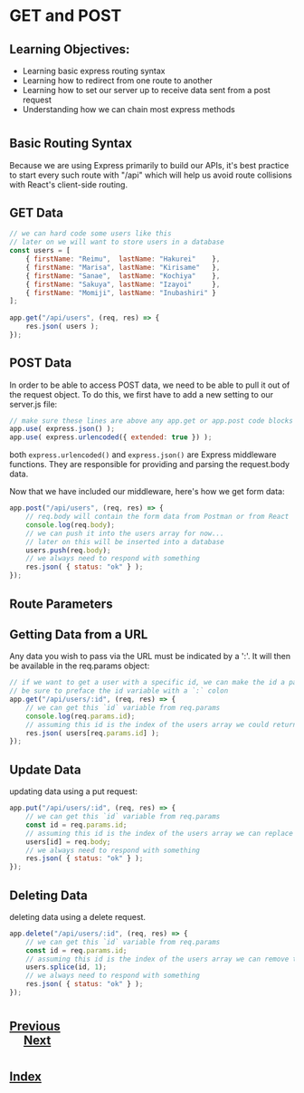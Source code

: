 # GET and POST

##  Learning Objectives:
*   Learning basic express routing syntax
*   Learning how to redirect from one route to another
*   Learning how to set our server up to receive data sent from a post request
*   Understanding how we can chain most express methods
  #
##  Basic Routing Syntax
Because we are using Express primarily to build our APIs, it's best practice to start every such route with "/api" which will help us avoid route collisions with React's client-side routing.

## GET Data
```js
// we can hard code some users like this
// later on we will want to store users in a database
const users = [
    { firstName: "Reimu",  lastName: "Hakurei"    },
    { firstName: "Marisa", lastName: "Kirisame"   },
    { firstName: "Sanae",  lastName: "Kochiya"    },
    { firstName: "Sakuya", lastName: "Izayoi"     },
    { firstName: "Momiji", lastName: "Inubashiri" }
];
    
app.get("/api/users", (req, res) => {
    res.json( users );
});
```

##  POST Data
In order to be able to access POST data, we need to be able to pull it out of the request object. To do this, we first have to add a new setting to our server.js file:


```js
// make sure these lines are above any app.get or app.post code blocks
app.use( express.json() );
app.use( express.urlencoded({ extended: true }) );
```

both `express.urlencoded()` and `express.json()` are Express middleware functions. They are responsible for providing and parsing the request.body data.


Now that we have included our middleware, here's how we get form data:


```js
app.post("/api/users", (req, res) => {
    // req.body will contain the form data from Postman or from React
    console.log(req.body);
    // we can push it into the users array for now...
    // later on this will be inserted into a database
    users.push(req.body);
    // we always need to respond with something
    res.json( { status: "ok" } );
});
```

##  __Route Parameters__
##  Getting Data from a URL
Any data you wish to pass via the URL must be indicated by a ':'.  It will then be available in the req.params object:
```js
// if we want to get a user with a specific id, we can make the id a part of the url
// be sure to preface the id variable with a `:` colon
app.get("/api/users/:id", (req, res) => {
    // we can get this `id` variable from req.params
    console.log(req.params.id);
    // assuming this id is the index of the users array we could return one user this way
    res.json( users[req.params.id] );
});
```

##  Update Data
updating data using a put request:
```js
app.put("/api/users/:id", (req, res) => {
    // we can get this `id` variable from req.params
    const id = req.params.id;
    // assuming this id is the index of the users array we can replace the user like so
    users[id] = req.body;
    // we always need to respond with something
    res.json( { status: "ok" } );
});
```

##  Deleting Data
deleting data using a delete request.
```js
app.delete("/api/users/:id", (req, res) => {
    // we can get this `id` variable from req.params
    const id = req.params.id;
    // assuming this id is the index of the users array we can remove the user like so
    users.splice(id, 1);
    // we always need to respond with something
    res.json( { status: "ok" } );
});
```
#
## [Previous](./004_Express_Nodemon.md)<span>&nbsp;&nbsp;&nbsp;&nbsp;&nbsp;&nbsp;&nbsp;&nbsp;&nbsp;&nbsp;&nbsp;&nbsp;&nbsp;&nbsp;&nbsp;&nbsp;&nbsp;&nbsp;&nbsp;&nbsp;&nbsp;&nbsp;&nbsp;&nbsp;&nbsp;&nbsp;&nbsp;&nbsp;&nbsp;&nbsp;&nbsp;&nbsp;&nbsp;&nbsp;&nbsp;&nbsp;&nbsp;&nbsp;&nbsp;&nbsp;&nbsp;&nbsp;&nbsp;&nbsp;&nbsp;&nbsp;&nbsp;&nbsp;&nbsp;&nbsp;&nbsp;&nbsp;&nbsp;&nbsp;&nbsp;&nbsp;&nbsp;&nbsp;&nbsp;&nbsp;&nbsp;&nbsp;&nbsp;&nbsp;&nbsp;&nbsp;&nbsp;&nbsp;&nbsp;&nbsp;&nbsp;&nbsp;&nbsp;&nbsp;&nbsp;&nbsp;&nbsp;&nbsp;&nbsp;&nbsp;&nbsp;&nbsp;&nbsp;&nbsp;&nbsp;&nbsp;&nbsp;</span> [Next](./006_Folder_Structure.md)
#
##  [Index](../../Index.md)